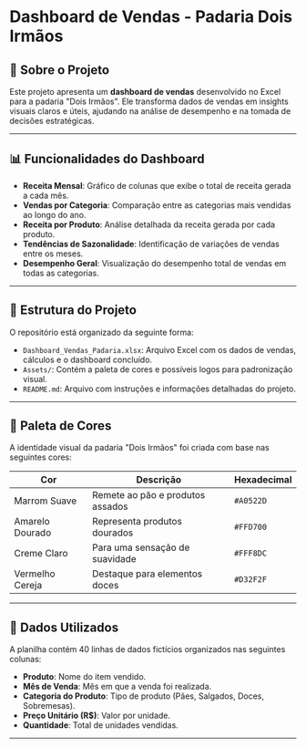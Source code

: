 # Dashboard de Vendas - Padaria Dois Irmãos

## 🥖 Sobre o Projeto
Este projeto apresenta um **dashboard de vendas** desenvolvido no Excel para a padaria "Dois Irmãos". Ele transforma dados de vendas em insights visuais claros e úteis, ajudando na análise de desempenho e na tomada de decisões estratégicas.

---

## 📊 Funcionalidades do Dashboard
- **Receita Mensal**: Gráfico de colunas que exibe o total de receita gerada a cada mês.
- **Vendas por Categoria**: Comparação entre as categorias mais vendidas ao longo do ano.
- **Receita por Produto**: Análise detalhada da receita gerada por cada produto.
- **Tendências de Sazonalidade**: Identificação de variações de vendas entre os meses.
- **Desempenho Geral**: Visualização do desempenho total de vendas em todas as categorias.

---

## 📁 Estrutura do Projeto
O repositório está organizado da seguinte forma:
- `Dashboard_Vendas_Padaria.xlsx`: Arquivo Excel com os dados de vendas, cálculos e o dashboard concluído.
- `Assets/`: Contém a paleta de cores e possíveis logos para padronização visual.
- `README.md`: Arquivo com instruções e informações detalhadas do projeto.

---

## 🎨 Paleta de Cores
A identidade visual da padaria "Dois Irmãos" foi criada com base nas seguintes cores:

| Cor             | Descrição                          | Hexadecimal |
|------------------|------------------------------------|-------------|
| Marrom Suave    | Remete ao pão e produtos assados   | `#A0522D`   |
| Amarelo Dourado | Representa produtos dourados       | `#FFD700`   |
| Creme Claro     | Para uma sensação de suavidade     | `#FFF8DC`   |
| Vermelho Cereja | Destaque para elementos doces      | `#D32F2F`   |

---

## 🔢 Dados Utilizados
A planilha contém 40 linhas de dados fictícios organizados nas seguintes colunas:
- **Produto**: Nome do item vendido.
- **Mês de Venda**: Mês em que a venda foi realizada.
- **Categoria do Produto**: Tipo de produto (Pães, Salgados, Doces, Sobremesas).
- **Preço Unitário (R$)**: Valor por unidade.
- **Quantidade**: Total de unidades vendidas.

---
